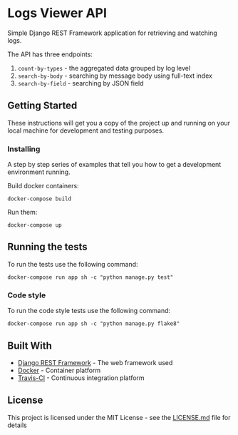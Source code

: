 # Logs Viewer API

Simple Django REST Framework application for retrieving and watching logs.

The API has three endpoints:

1. `count-by-types` - the aggregated data grouped by log level
2. `search-by-body` - searching by message body using full-text index
3. `search-by-field` - searching by JSON field

## Getting Started

These instructions will get you a copy of the project up and running on your local machine for development and testing purposes.

### Installing

A step by step series of examples that tell you how to get a development environment running.

Build docker containers:
```
docker-compose build
```

Run them:

```
docker-compose up
```

## Running the tests

To run the tests use the following command:

```
docker-compose run app sh -c "python manage.py test"
```

### Code style

To run the code style tests use the following command:

```
docker-compose run app sh -c "python manage.py flake8"
```

## Built With

* [Django REST Framework](https://github.com/encode/django-rest-framework) - The web framework used
* [Docker](https://github.com/docker) - Container platform
* [Travis-CI](https://github.com/travis-ci/travis-ci) - Continuous integration platform

## License

This project is licensed under the MIT License - see the [LICENSE.md](LICENSE.md) file for details
